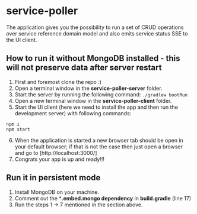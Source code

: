 # service-poller
The application gives you the possibility to run a set of CRUD operations over service reference domain model and also emits service status SSE to the UI client.

## How to run it without MongoDB installed - this will not preserve data after server restart
1. First and foremost clone the repo :)
2. Open a terminal window in the **service-poller-server** folder.
3. Start the server by running the following command: `./gradlew bootRun`
4. Open a new terminal window in the **service-poller-client** folder.
5. Start the UI client (here we need to install the app and then run the development server) with following commands:
```
npm i
npm start
```
6. When the application is started a new browser tab should be open in your default browser; if that is not the case then just open a browser and go to [http://localhost:3000/]
7. Congrats your app is up and ready!!!  

## Run it in persistent mode
1. Install MongoDB on your machine.
2. Comment out the ***.embed.mongo dependency** in **build.gradle** (line 17)
3. Run the steps 1 -> 7 mentioned in the section above.
